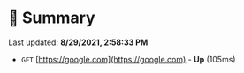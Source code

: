 # 📖 Summary
Last updated: **8/29/2021, 2:58:33 PM**

- `GET` [https://google.com](https://google.com) - **Up** (105ms)

